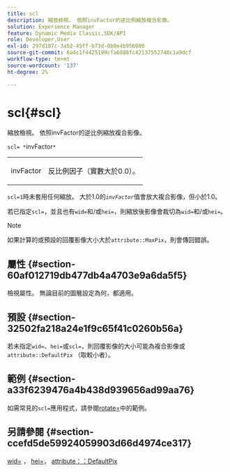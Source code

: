 ```yaml
---
title: scl
description: 縮放檢視。 依照invFactor的逆比例縮放複合影像。
solution: Experience Manager
feature: Dynamic Media Classic,SDK/API
role: Developer,User
exl-id: 297d187c-3a52-45ff-b73d-0b0e4b956080
source-git-commit: 6a4c1f4425199cfa6088fc42137552748c1a9dcf
workflow-type: tm+mt
source-wordcount: '137'
ht-degree: 2%

---
```


# scl{#scl}

縮放檢視。 依照invFactor的逆比例縮放複合影像。

`scl= *`invFactor`*`

<table id="simpletable_A09F5EECAC2B4E0F8633D71C6AD36D8D"> 
 <tr class="strow"> 
  <td class="stentry"> <p><span class="varname"> invFactor</span> </p> </td> 
  <td class="stentry"> <p>反比例因子（實數大於0.0）。 </p></td> 
 </tr> 
</table>

`scl=1`時未套用任何縮放。 大於1.0的&#x200B;*`invFactor`*&#x200B;值會放大複合影像，但小於1.0。

若已指定`scl=`，並且也有`wid=`和/或`hei=`，則縮放後影像會裁切為`wid=`和/或`hei=`。

>[!NOTE]
>
>如果計算的或預設的回覆影像大小大於`attribute::MaxPix`，則會傳回錯誤。

## 屬性 {#section-60af012719db477db4a4703e9a6da5f5}

檢視屬性。 無論目前的圖層設定為何，都適用。

## 預設 {#section-32502fa218a24e1f9c65f41c0260b56a}

若未指定`wid=`、`hei=`或`scl=`，則回覆影像的大小可能為複合影像或`attribute::DefaultPix` （取較小者）。

## 範例 {#section-a33f6239476a4b438d939656ad99aa76}

如需常見的`scl=`應用程式，請參閱[rotate=](../../../../../is-api/http-ref/image-serving-api-ref/c-http-protocol-reference/c-command-reference/r-rotate.md#reference-12abb086635546ec9ec2e1a793dc1096)中的範例。

## 另請參閱 {#section-ccefd5de59924059903d66d4974ce317}

[wid=](../../../../../is-api/http-ref/image-serving-api-ref/c-http-protocol-reference/c-command-reference/r-is-http-wid.md#reference-bfeadcb67bf4485f851eb21345527e47) ， [hei=](../../../../../is-api/http-ref/image-serving-api-ref/c-http-protocol-reference/c-command-reference/r-is-http-hei.md#reference-6d6f556ccc0e4b98a815e8a5c1944a96)， [attribute：：DefaultPix](../../../../../is-api/image-catalog/image-serving-api-ref/c-image-catalog-reference/c-attributes-reference/r-defaultpix.md#reference-996b2c22b30f4fd9b970c84063306df1)
